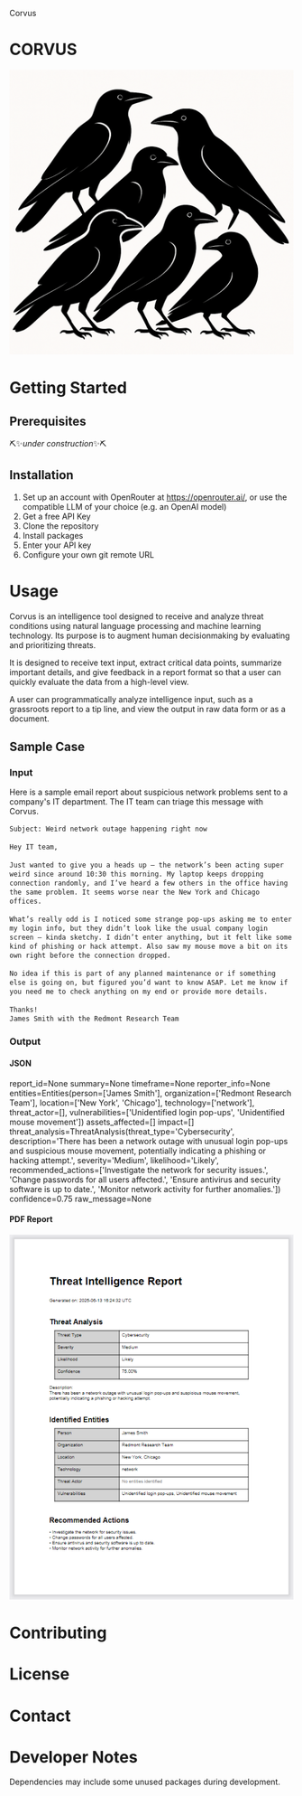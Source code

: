 Corvus
# CORVUS

![alt text](crow.png)

# Getting Started

## Prerequisites

⛏️✨*under construction*✨⛏️

## Installation

1. Set up an account with OpenRouter at https://openrouter.ai/, or use the compatible LLM of your choice (e.g. an OpenAI model)
2. Get a free API Key
3. Clone the repository
4. Install packages
5. Enter your API key
6. Configure your own git remote URL


# Usage

Corvus is an intelligence tool designed to receive and analyze threat conditions using natural language processing and machine learning technology. Its purpose is to augment human decisionmaking by evaluating and prioritizing threats.

It is designed to receive text input, extract critical data points, summarize important details, and give feedback in a report format so that a user can quickly evaluate the data from a high-level view.

A user can programmatically analyze intelligence input, such as a grassroots report to a tip line, and view the output in raw data form or as a document.

## Sample Case
### Input

Here is a sample email report about suspicious network problems sent to a company's IT department. The IT team can triage this message with Corvus.

```text
Subject: Weird network outage happening right now

Hey IT team,

Just wanted to give you a heads up — the network’s been acting super weird since around 10:30 this morning. My laptop keeps dropping connection randomly, and I’ve heard a few others in the office having the same problem. It seems worse near the New York and Chicago offices.

What’s really odd is I noticed some strange pop-ups asking me to enter my login info, but they didn’t look like the usual company login screen — kinda sketchy. I didn’t enter anything, but it felt like some kind of phishing or hack attempt. Also saw my mouse move a bit on its own right before the connection dropped.

No idea if this is part of any planned maintenance or if something else is going on, but figured you’d want to know ASAP. Let me know if you need me to check anything on my end or provide more details.

Thanks!
James Smith with the Redmont Research Team
```

### Output
#### JSON

report_id=None summary=None timeframe=None reporter_info=None entities=Entities(person=['James Smith'], organization=['Redmont Research Team'], location=['New York', 'Chicago'], technology=['network'], threat_actor=[], vulnerabilities=['Unidentified login pop-ups', 'Unidentified mouse movement']) assets_affected=[] impact=[] threat_analysis=ThreatAnalysis(threat_type='Cybersecurity', description='There has been a network outage with unusual login pop-ups and suspicious mouse movement, potentially indicating a phishing or hacking attempt.', severity='Medium', likelihood='Likely', recommended_actions=['Investigate the network for security issues.', 'Change passwords for all users affected.', 'Ensure antivirus and security software is up to date.', 'Monitor network activity for further anomalies.']) confidence=0.75 raw_message=None

#### PDF Report
![alt text](image.png)

# Contributing

# License

# Contact

# Developer Notes

Dependencies may include some unused packages during development.